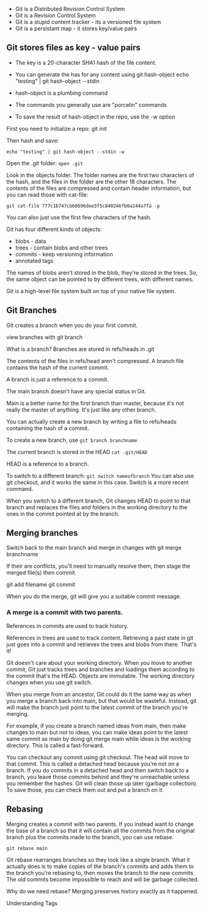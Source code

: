 - Git is a Distributed Revision Control System
- Git is a Revision Control System
- Git is a stupid content tracker - its a versioned file system
- Git is a persistant map - it stores key/value pairs

## Git stores files as key - value pairs

- The key is a 20-character SHA1 hash of the file content.
- You can generate the has for any content using git hash-object
  echo "testing" | git hash-object --stdin

- hash-object is a plumbing command

- The commands you generally use are "porcelin" commands

- To save the result of hash-object in the repo, use the -w option

First you need to initialize a repo:
git init

Then hash and save:

`echo "testing" | git hash-object --stdin -w`

Open the .git folder: `open .git`

Look in the objects folder.
The folder names are the first two characters of the hash, and the files in the folder are the other 18 characters. The contents of the files are compressed and contain header information, but you can read those with cat-file:

`git cat-file 777c1b747cb60696dee3f5c840246fb0a244a7fa -p`

You can also just use the first few characters of the hash.

Git has four different kinds of objects:

- blobs - data
- trees - contain blobs and other trees
- commits - keep versioning information
- annotated tags

The names of blobs aren't stored in the blob, they're stored in the trees. So, the same object can be pointed to by different trees, with different names.

Git is a high-level file system built on top of your native file system.

## Git Branches

Git creates a branch when you do your first commit.

view branches with git branch

What is a branch?
Branches are stored in refs/heads in .git

The contents of the files in refs/head aren't compressed. A branch file contains the hash of the current commit.

A branch is just a reference to a commit.

The main branch doesn't have any special status in Git.

Main is a better name for the first branch than master, because it's not really the master of anything. It's just like any other branch.

You can actually create a new branch by writing a file to refs/heads containing the hash of a commit.

To create a new branch, use `git branch branchname`

The current branch is stored in the HEAD
`cat .git/HEAD`

HEAD is a reference to a branch.

To switch to a different branch:
`git switch nameofbranch`
You can also use git checkout, and it works the same in this case. Switch is a more recent command.

When you switch to a different branch, Git changes HEAD to point to that branch and replaces the files and folders in the working directory to the ones in the commit pointed at by the branch.

## Merging branches

Switch back to the main branch and merge in changes with git merge branchname

If their are conflicts, you'll need to manually resolve them, then stage the merged file(s) then commit.

git add filename
git commit

When you do the merge, git will give you a suitable commit message.

### A merge is a commit with two parents.

References in commits are used to track history.

References in trees are used to track content. Retrieving a past state in git just goes into a commit and retrieves the trees and blobs from there. That's it!

Git doesn't care about your working directory. When you move to another commit, Git just tracks trees and branches and loadings them according to the commit that's the HEAD. Objects are immutable. The working directory changes when you use git switch.

When you merge from an ancestor, Git could do it the same way as when you merge a branch back into main, but that would be wasteful. Instead, git will make the branch just point to the latest commit of the branch you're merging.

For example, if you create a branch named ideas from main, then make changes to main but not to ideas, you can make ideas point to the latest same commit as main by doing git merge main while ideas is the working directory. This is called a fast-forward.

You can checkout any commit using git checkout. The head will move to that commit. This is called a detached head because you're not on a branch. If you do commits in a detached head and then switch back to a branch, you leave those commits behind and they're unreachable unless you remember the hashes. Git will clean those up later (garbage collection). To save those, you can check them out and put a branch on it.

## Rebasing

Merging creates a commit with two parents. If you instead want to change the base of a branch so that it will contain all the commits from the original branch plus the commits made to the branch, you can use rebase.

`git rebase main`

Git rebase rearranges branches so they look like a single branch. What it actually does is to make copies of the branch's commits and adds them to the branch you're rebasing to, then moves the branch to the new commits. The old commits become impossible to reach and will be garbage collected.

Why do we need rebase?
Merging preserves history exactly as it happened.

Understanding Tags
